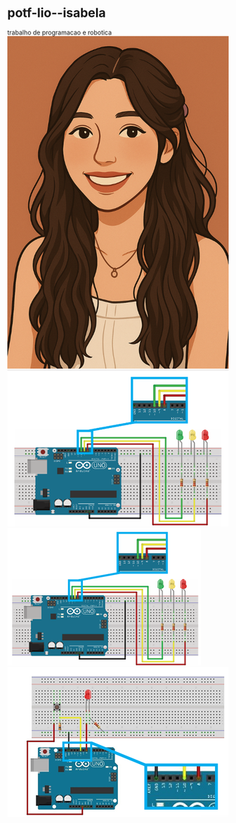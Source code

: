 # potf-lio--isabela
trabalho de programacao e robotica
![alt text](<Retrato delicado em tons quentes.png>)
![alt text](image.png)
![alt text](image-3.png)
![alt text](image-2.png)